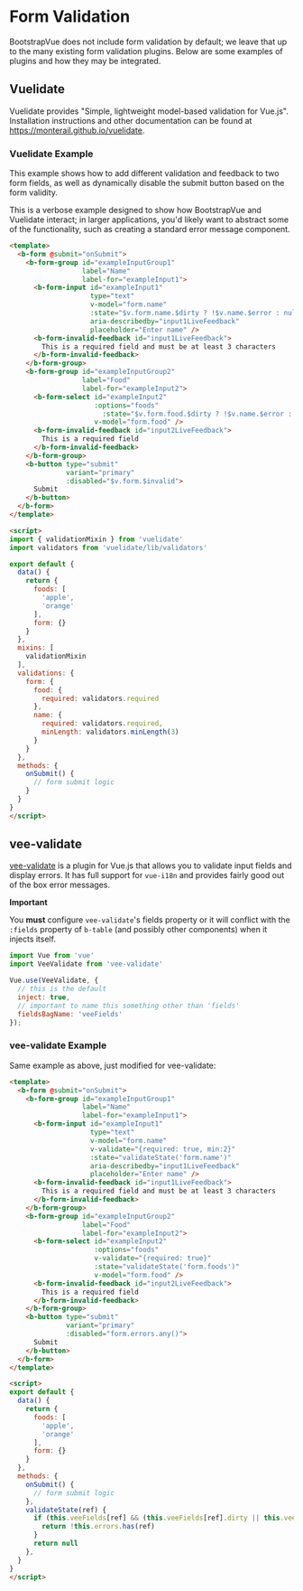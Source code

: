# Form Validation

BootstrapVue does not include form validation by default; we leave that up to the many existing form validation plugins. Below are some examples of plugins and how they may be integrated.


## Vuelidate

Vuelidate provides "Simple, lightweight model-based validation for Vue.js". Installation instructions and other documentation can be found at https://monterail.github.io/vuelidate.


### Vuelidate Example

This example shows how to add different validation and feedback to two form fields, as well as dynamically disable the submit button based on the form validity.

This is a verbose example designed to show how BootstrapVue and Vuelidate interact; in larger applications, you'd likely want to abstract some of the functionality, such as creating a standard error message component.

```html
<template>
  <b-form @submit="onSubmit">
    <b-form-group id="exampleInputGroup1"
                  label="Name"
                  label-for="exampleInput1">
      <b-form-input id="exampleInput1"
                    type="text"
                    v-model="form.name"
                    :state="$v.form.name.$dirty ? !$v.name.$error : null"
                    aria-describedby="input1LiveFeedback"
                    placeholder="Enter name" />
      <b-form-invalid-feedback id="input1LiveFeedback">
        This is a required field and must be at least 3 characters
      </b-form-invalid-feedback>
    </b-form-group>
    <b-form-group id="exampleInputGroup2"
                  label="Food"
                  label-for="exampleInput2">
      <b-form-select id="exampleInput2"
                     :options="foods"
                       :state="$v.form.food.$dirty ? !$v.name.$error : null"
                     v-model="form.food" />
      <b-form-invalid-feedback id="input2LiveFeedback">
        This is a required field
      </b-form-invalid-feedback>
    </b-form-group>
    <b-button type="submit"
              variant="primary"
              :disabled="$v.form.$invalid">
      Submit
    </b-button>
  </b-form>
</template>

<script>
import { validationMixin } from 'vuelidate'
import validators from 'vuelidate/lib/validators'

export default {
  data() {
    return {
      foods: [
        'apple',
        'orange'
      ],
      form: {}
    }
  },
  mixins: [
    validationMixin
  ],
  validations: {
    form: {
      food: {
        required: validators.required
      },
      name: {
        required: validators.required,
        minLength: validators.minLength(3)
      }
    }
  },
  methods: {
    onSubmit() {
      // form submit logic
    }
  }
}
</script>
```


## vee-validate

[vee-validate](https://github.com/baianat/vee-validate) is a plugin for Vue.js
that allows you to validate input fields and display errors. It has full support
for `vue-i18n` and provides fairly good out of the box error messages.

**Important**

You **must** configure `vee-validate`'s fields property or it will conflict with the
`:fields` property of `b-table` (and possibly other components) when it injects itself.

```js
import Vue from 'vue'
import VeeValidate from 'vee-validate'

Vue.use(VeeValidate, {
  // this is the default
  inject: true,
  // important to name this something other than 'fields'
  fieldsBagName: 'veeFields'
});
```


### vee-validate Example

Same example as above, just modified for vee-validate:

```html
<template>
  <b-form @submit="onSubmit">
    <b-form-group id="exampleInputGroup1"
                  label="Name"
                  label-for="exampleInput1">
      <b-form-input id="exampleInput1"
                    type="text"
                    v-model="form.name"
                    v-validate="{required: true, min:2}"
                    :state="validateState('form.name')"
                    aria-describedby="input1LiveFeedback"
                    placeholder="Enter name" />
      <b-form-invalid-feedback id="input1LiveFeedback">
        This is a required field and must be at least 3 characters
      </b-form-invalid-feedback>
    </b-form-group>
    <b-form-group id="exampleInputGroup2"
                  label="Food"
                  label-for="exampleInput2">
      <b-form-select id="exampleInput2"
                     :options="foods"
                     v-validate="{required: true}"
                     :state="validateState('form.foods')"
                     v-model="form.food" />
      <b-form-invalid-feedback id="input2LiveFeedback">
        This is a required field
      </b-form-invalid-feedback>
    </b-form-group>
    <b-button type="submit"
              variant="primary"
              :disabled="form.errors.any()">
      Submit
    </b-button>
  </b-form>
</template>

<script>
export default {
  data() {
    return {
      foods: [
        'apple',
        'orange'
      ],
      form: {}
    }
  },
  methods: {
    onSubmit() {
      // form submit logic
    },
    validateState(ref) {
      if (this.veeFields[ref] && (this.veeFields[ref].dirty || this.veeFields[ref].validated)) {
        return !this.errors.has(ref)
      }
      return null
    },
  }
}
</script>
```

